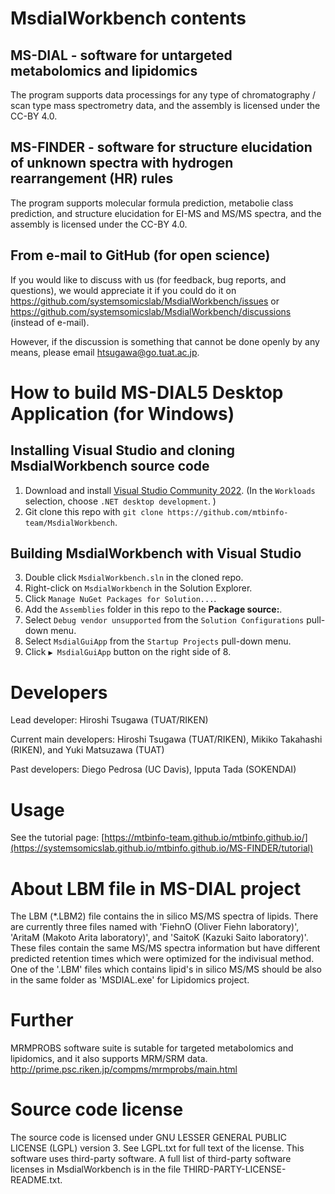 # MsdialWorkbench contents

## MS-DIAL - software for untargeted metabolomics and lipidomics
The program supports data processings for any type of chromatography / scan type mass spectrometry data, and the assembly is licensed under the CC-BY 4.0.

## MS-FINDER - software for structure elucidation of unknown spectra with hydrogen rearrangement (HR) rules
The program supports molecular formula prediction, metabolie class prediction, and structure elucidation for EI-MS and MS/MS spectra, and the assembly is licensed under the CC-BY 4.0.

## From e-mail to GitHub (for open science)
If you would like to discuss with us (for feedback, bug reports, and questions),
we would appreciate it if you could do it on
https://github.com/systemsomicslab/MsdialWorkbench/issues
or
https://github.com/systemsomicslab/MsdialWorkbench/discussions
(instead of e-mail).

However, if the discussion is something that cannot be done openly by any means, please email htsugawa@go.tuat.ac.jp.

# How to build MS-DIAL5 Desktop Application (for Windows)

## Installing Visual Studio and cloning MsdialWorkbench source code
1. Download and install [Visual Studio Community 2022](https://visualstudio.microsoft.com/). (In the `Workloads` selection, choose `.NET desktop development`. )
2. Git clone this repo with `git clone https://github.com/mtbinfo-team/MsdialWorkbench`.

## Building MsdialWorkbench with Visual Studio
3. Double click `MsdialWorkbench.sln` in the cloned repo.
4. Right-click on `MsdialWorkbench` in the Solution Explorer.
5. Click `Manage NuGet Packages for Solution...`.
6. Add the `Assemblies` folder in this repo to the **Package source:**.
7. Select `Debug vendor unsupported` from the `Solution Configurations` pull-down menu.
8. Select `MsdialGuiApp` from the `Startup Projects` pull-down menu.
9. Click `▶ MsdialGuiApp` button on the right side of 8.

# Developers
Lead developer: Hiroshi Tsugawa (TUAT/RIKEN) 

Current main developers: Hiroshi Tsugawa (TUAT/RIKEN), Mikiko Takahashi (RIKEN), and Yuki Matsuzawa (TUAT)

Past developers: Diego Pedrosa (UC Davis), Ipputa Tada (SOKENDAI)

# Usage
See the tutorial page: [https://mtbinfo-team.github.io/mtbinfo.github.io/](https://systemsomicslab.github.io/mtbinfo.github.io/MS-FINDER/tutorial)

# About LBM file in MS-DIAL project
The LBM (*.LBM2) file contains the in silico MS/MS spectra of lipids.
There are currently three files named with 'FiehnO (Oliver Fiehn laboratory)', 'AritaM (Makoto Arita laboratory)', and 'SaitoK (Kazuki Saito laboratory)'.
These files contain the same MS/MS spectra information but have different predicted retention times which were optimized for the indivisual method.
One of the '.LBM' files which contains lipid's in silico MS/MS should be also in the same folder as 'MSDIAL.exe' for Lipidomics project. 

# Further
MRMPROBS software suite is sutable for targeted metabolomics and lipidomics, and it also supports MRM/SRM data.
http://prime.psc.riken.jp/compms/mrmprobs/main.html


# Source code license
The source code is licensed under GNU LESSER GENERAL PUBLIC LICENSE (LGPL) version 3.
See LGPL.txt for full text of the license.
This software uses third-party software.
A full list of third-party software licenses in MsdialWorkbench is in the file THIRD-PARTY-LICENSE-README.txt.





